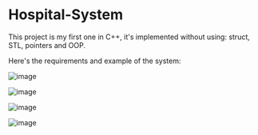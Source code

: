# Hospital-System
This project is my first one in C++, it's implemented without using: struct, STL, pointers and OOP. 

Here's the requirements and example of the system:

![image](https://github.com/Ali-Elbana/Hospital-System/assets/97269796/2a4e0056-9b55-49df-aa1c-1b3e1296946b)


![image](https://github.com/Ali-Elbana/Hospital-System/assets/97269796/03b07005-8f1d-4329-9ac1-f4273dbb2b7d)


![image](https://github.com/Ali-Elbana/Hospital-System/assets/97269796/fab756c2-da43-4b67-aaf2-5490fb94aabb)


![image](https://github.com/Ali-Elbana/Hospital-System/assets/97269796/e8a1ff7f-b710-4c2b-8d46-b222ed7733b2)
